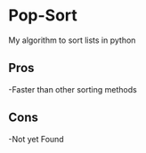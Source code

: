 # Pop-Sort
My algorithm to sort lists in python

## Pros 
-Faster than other sorting methods

## Cons
-Not yet Found
